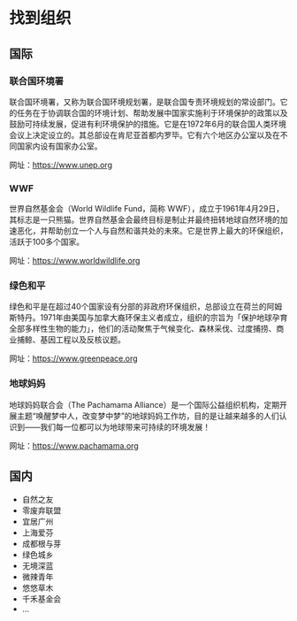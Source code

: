 # 找到组织



## 国际

### 联合国环境署

联合国环境署，又称为联合国环境规划署，是联合国专责环境规划的常设部门。它的任务在于协调联合国的环境计划、帮助发展中国家实施利于环境保护的政策以及鼓励可持续发展，促进有利环境保护的措施。它是在1972年6月的联合国人类环境会议上决定设立的。其总部设在肯尼亚首都内罗毕。它有六个地区办公室以及在不同国家内设有国家办公室。

网址：<https://www.unep.org>



### WWF

世界自然基金会（World Wildlife Fund，简称 WWF），成立于1961年4月29日，其标志是一只熊猫。世界自然基金会最终目标是制止并最终扭转地球自然环境的加速恶化，并帮助创立一个人与自然和谐共处的未來。它是世界上最大的环保组织，活跃于100多个国家。

网址：<https://www.worldwildlife.org>



### 绿色和平

绿色和平是在超过40个国家设有分部的非政府环保组织，总部设立在荷兰的阿姆斯特丹。1971年由美国与加拿大裔环保主义者成立，组织的宗旨为「保护地球孕育全部多样性生物的能力」，他们的活动聚焦于气候变化、森林采伐、过度捕捞、商业捕鲸、基因工程以及反核议题。

网址：<https://www.greenpeace.org>



### 地球妈妈

地球妈妈联合会（The Pachamama Alliance）是一个国际公益组织机构，定期开展主题“唤醒梦中人，改变梦中梦”的地球妈妈工作坊，目的是让越来越多的人们认识到——我们每一位都可以为地球带来可持续的环境发展！

网址：<https://www.pachamama.org>



## 国内

- 自然之友
- 零废弃联盟
- 宜居广州
- 上海爱芬
- 成都根与芽
- 绿色城乡
- 无境深蓝
- 微辣青年
- 悠悠草木
- 千禾基金会
- ...